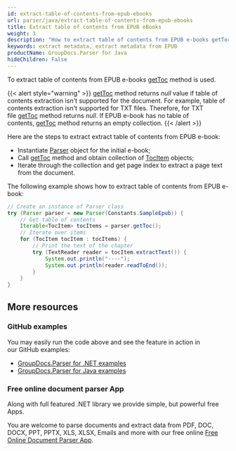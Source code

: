 ```yaml
---
id: extract-table-of-contents-from-epub-ebooks
url: parser/java/extract-table-of-contents-from-epub-ebooks
title: Extract table of contents from EPUB eBooks
weight: 3
description: "How to extract table of contents from EPUB e-books getToc method is used."
keywords: extract metadata, extract metadata from EPUB
productName: GroupDocs.Parser for Java
hideChildren: False
---
```

To extract table of contents from EPUB e-books [getToc](https://reference.groupdocs.com/java/parser/com.groupdocs.parser/Parser#getToc()) method is used.

{{< alert style="warning" >}}
[getToc](https://reference.groupdocs.com/java/parser/com.groupdocs.parser/Parser#getToc()) method returns *null* value if table of contents extraction isn't supported for the document. For example, table of contents extraction isn't supported for TXT files. Therefore, for TXT file [getToc](https://reference.groupdocs.com/java/parser/com.groupdocs.parser/Parser#getToc()) method returns *null*. If EPUB e-book has no table of contents, [getToc](https://reference.groupdocs.com/java/parser/com.groupdocs.parser/Parser#getToc()) method returns an empty collection.
{{< /alert >}}

Here are the steps to extract extract table of contents from EPUB e-book:

*   Instantiate [Parser](https://reference.groupdocs.com/java/parser/com.groupdocs.parser/Parser) object for the initial e-book;
*   Call [getToc](https://reference.groupdocs.com/java/parser/com.groupdocs.parser/Parser#getToc()) method and obtain collection of [TocItem](https://reference.groupdocs.com/java/parser/com.groupdocs.parser.data/TocItem "class in com.groupdocs.parser.data") objects;
*   Iterate through the collection and get page index to extract a page text from the document.

The following example shows how to extract table of contents from EPUB e-book:

```java
// Create an instance of Parser class
try (Parser parser = new Parser(Constants.SampleEpub)) {
    // Get table of contents
    Iterable<TocItem> tocItems = parser.getToc();
    // Iterate over items
    for (TocItem tocItem : tocItems) {
        // Print the text of the chapter
        try (TextReader reader = tocItem.extractText()) {
            System.out.println("----");
            System.out.println(reader.readToEnd());
        }
    }
}
```

## More resources

### GitHub examples

You may easily run the code above and see the feature in action in our GitHub examples:

*   [GroupDocs.Parser for .NET examples](https://github.com/groupdocs-parser/GroupDocs.Parser-for-.NET)    
*   [GroupDocs.Parser for Java examples](https://github.com/groupdocs-parser/GroupDocs.Parser-for-Java)    

### Free online document parser App

Along with full featured .NET library we provide simple, but powerful free Apps.

You are welcome to parse documents and extract data from PDF, DOC, DOCX, PPT, PPTX, XLS, XLSX, Emails and more with our free online [Free Online Document Parser App](https://products.groupdocs.app/parser).